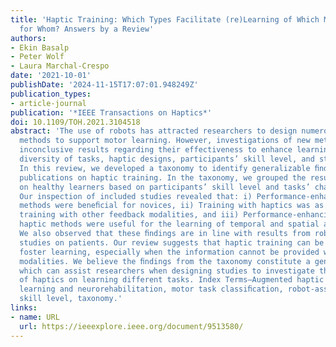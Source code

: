 ```yaml
---
title: 'Haptic Training: Which Types Facilitate (re)Learning of Which Motor Task and
  for Whom? Answers by a Review'
authors:
- Ekin Basalp
- Peter Wolf
- Laura Marchal-Crespo
date: '2021-10-01'
publishDate: '2024-11-15T17:07:01.948249Z'
publication_types:
- article-journal
publication: '*IEEE Transactions on Haptics*'
doi: 10.1109/TOH.2021.3104518
abstract: 'The use of robots has attracted researchers to design numerous haptic training
  methods to support motor learning. However, investigations of new methods yielded
  inconclusive results regarding their effectiveness to enhance learning due to the
  diversity of tasks, haptic designs, participants’ skill level, and study protocols.
  In this review, we developed a taxonomy to identify generalizable ﬁndings out of
  publications on haptic training. In the taxonomy, we grouped the results of studies
  on healthy learners based on participants’ skill level and tasks’ characteristics.
  Our inspection of included studies revealed that: i) Performance-enhancing haptic
  methods were beneﬁcial for novices, ii) Training with haptics was as effective as
  training with other feedback modalities, and iii) Performance-enhancing and performance-degrading
  haptic methods were useful for the learning of temporal and spatial aspects, respectively.
  We also observed that these ﬁndings are in line with results from robotaided neurorehabilitation
  studies on patients. Our review suggests that haptic training can be effective to
  foster learning, especially when the information cannot be provided with other feedback
  modalities. We believe the ﬁndings from the taxonomy constitute a general guide,
  which can assist researchers when designing studies to investigate the effectiveness
  of haptics on learning different tasks. Index Terms—Augmented haptic feedback, motor
  learning and neurorehabilitation, motor task classiﬁcation, robot-assisted training,
  skill level, taxonomy.'
links:
- name: URL
  url: https://ieeexplore.ieee.org/document/9513580/
---
```

